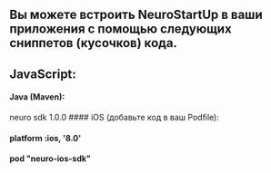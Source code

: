 ## Вы можете встроить NeuroStartUp в ваши приложения с помощью следующих сниппетов (кусочков) кода.

## JavaScript:

<script src="https://localhost/neuro.sdk.min.js"></script>

#### Java (Maven):

 <dependency>
  <groupId>neuro</groupId>
  <artifactId>sdk</artifactId>
  <version>1.0.0</version>
</dependency>
#### iOS (добавьте код в ваш Podfile):

#### platform :ios, '8.0'
#### pod "neuro-ios-sdk"